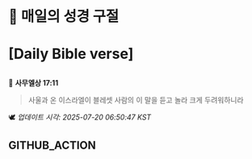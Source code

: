 # 🙏 매일의 성경 구절
# [Daily Bible verse]
##
<!-- START_BIBLE_VERSE -->
📖 **사무엘상 17:11**
> 사울과 온 이스라엘이 블레셋 사람의 이 말을 듣고 놀라 크게 두려워하니라

🕊️ _업데이트 시각: 2025-07-20 06:50:47 KST_
  <!-- END_BIBLE_VERSE -->
## GITHUB_ACTION
